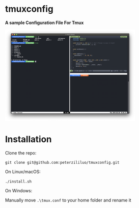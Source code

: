 # tmuxconfig
**A sample Configuration File For Tmux**

<img src="./screenshot.png" width="84%">

# Installation

Clone the repo:

```shell
git clone git@github.com:peterzililuo/tmuxconfig.git
```



On Linux/macOS:

`./install.sh`

On Windows:

Manually move `.\tmux.conf`  to your home folder and rename it

